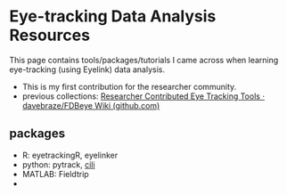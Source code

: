 # Eye-tracking Data Analysis Resources

This page contains tools/packages/tutorials I came across when learning eye-tracking (using Eyelink) data analysis.

- This is my first contribution for the researcher community.
- previous collections: [Researcher Contributed Eye Tracking Tools · davebraze/FDBeye Wiki (github.com)](https://github.com/davebraze/FDBeye/wiki/Researcher-Contributed-Eye-Tracking-Tools)

## packages

- R: eyetrackingR, eyelinker
- python: pytrack, [cili](https://github.com/beOn/cili)
- MATLAB: Fieldtrip
-
